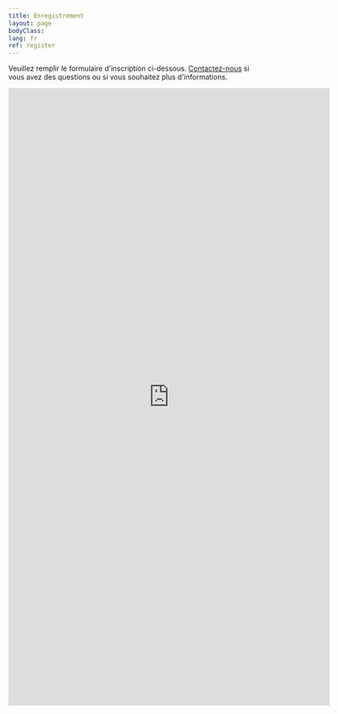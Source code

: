 ```yaml
---
title: Enregistrement
layout: page
bodyClass:
lang: fr
ref: register
---
```


Veuillez remplir le formulaire d'inscription ci-dessous.
[Contactez-nous](/fr/contact) si vous avez des questions ou si vous souhaitez plus d'informations.


<iframe src="https://docs.google.com/forms/d/e/1FAIpQLSdJ8cOMZcYVXJes-O0XiieFNsZCGujRnnIjsNN1S-bdcnXjvA/viewform?embedded=true" width="640" height="1230" frameborder="0" marginheight="0" marginwidth="0">Loading…</iframe>
